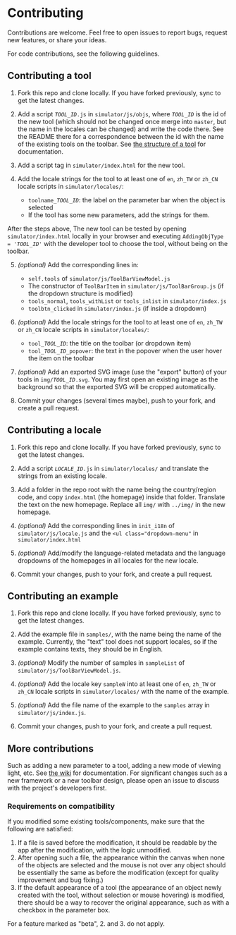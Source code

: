 # Contributing

Contributions are welcome. Feel free to open issues to report bugs, request new features, or share your ideas.

For code contributions, see the following guidelines.

## Contributing a tool

1. Fork this repo and clone locally. If you have forked previously, sync to get the latest changes.

2. Add a script <code><var>TOOL_ID</var>.js</code> in `simulator/js/objs`, where <code><var>TOOL_ID</var></code> is the id of the new tool (which should not be changed once merge into `master`, but the name in the locales can be changed) and write the code there. See the README there for a correspondence between the id with the name of the existing tools on the toolbar. See [the structure of a tool](https://github.com/ricktu288/ray-optics/wiki/The-structure-of-a-tool-(obj)) for documentation.

3. Add a script tag in `simulator/index.html` for the new tool.

4. Add the locale strings for the tool to at least one of `en`, `zh_TW` or `zh_CN` locale scripts in `simulator/locales/`:
   - <code>toolname_<var>TOOL_ID</var></code>: the label on the parameter bar when the object is selected
   - If the tool has some new parameters, add the strings for them.

After the steps above, The new tool can be tested by opening `simulator/index.html` locally in your browser and executing <code>AddingObjType = '<var>TOOL_ID</var>'</code> with the developer tool to choose the tool, without being on the toolbar.

5. _(optional)_ Add the corresponding lines in:
   - `self.tools` of `simulator/js/ToolBarViewModel.js`
   - The constructor of `ToolBarItem` in `simulator/js/ToolBarGroup.js` (if the dropdown structure is modified)
   - `tools_normal`, `tools_withList` or `tools_inlist` in `simulator/index.js`
   - `toolbtn_clicked` in `simulator/index.js` (if inside a dropdown)

6. _(optional)_ Add the locale strings for the tool to at least one of `en`, `zh_TW` or `zh_CN` locale scripts in `simulator/locales/`:
   - <code>tool_<var>TOOL_ID</var></code>: the title on the toolbar (or dropdown item)
   - <code>tool_<var>TOOL_ID</var>_popover</code>: the text in the popover when the user hover the item on the toolbar

7. _(optional)_ Add an exported SVG image (use the "export" button) of your tools in <code>img/<var>TOOL_ID</var>.svg</code>. You may first open an existing image as the background so that the exported SVG will be cropped automatically.

8. Commit your changes (several times maybe), push to your fork, and create a pull request.

## Contributing a locale

1. Fork this repo and clone locally. If you have forked previously, sync to get the latest changes.

2. Add a script <code><var>LOCALE_ID</var>.js</code> in `simulator/locales/` and translate the strings from an existing locale.
3. Add a folder in the repo root with the name being the country/region code, and copy `index.html` (the homepage) inside that folder. Translate the text on the new homepage. Replace all `img/` with `../img/` in the new homepage.

4. _(optional)_ Add the corresponding lines in `init_i18n` of `simulator/js/locale.js` and the `<ul class="dropdown-menu"` in `simulator/index.html`
5. _(optional)_ Add/modify the language-related metadata and the language dropdowns of the homepages in all locales for the new locale.

6. Commit your changes, push to your fork, and create a pull request.

## Contributing an example

1. Fork this repo and clone locally. If you have forked previously, sync to get the latest changes.

2. Add the example file in `samples/`, with the name being the name of the example. Currently, the "text" tool does not support locales, so if the example contains texts, they should be in English.

3. _(optional)_ Modify the number of samples in `sampleList` of `simulator/js/ToolBarViewModel.js`.

4. _(optional)_ Add the locale key <code>sample<var>N</var></code> into at least one of `en`, `zh_TW` or `zh_CN` locale scripts in `simulator/locales/` with the name of the example.

5. _(optional)_ Add the file name of the example to the `samples` array in `simulator/js/index.js`.

6. Commit your changes, push to your fork, and create a pull request.

## More contributions

Such as adding a new parameter to a tool, adding a new mode of viewing light, etc. See [the wiki](https://github.com/ricktu288/ray-optics/wiki) for documentation. For significant changes such as a new framework or a new toolbar design, please open an issue to discuss with the project's developers first.

### Requirements on compatibility

If you modified some existing tools/components, make sure that the following are satisfied:

1. If a file is saved before the modification, it should be readable by the app after the modification, with the logic unmodified.
2. After opening such a file, the appearance within the canvas when none of the objects are selected and the mouse is not over any object should be essentially the same as before the modification (except for quality improvement and bug fixing.)
3. If the default appearance of a tool (the appearance of an object newly created with the tool, without selection or mouse hovering) is modified, there should be a way to recover the original appearance, such as with a checkbox in the parameter box.

For a feature marked as "beta", 2. and 3. do not apply.
